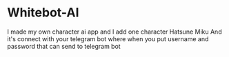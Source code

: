 # Whitebot-AI
I made my own character ai app and I add one character Hatsune Miku 
And it's connect with your telegram bot where when you put username and password that can send to telegram bot




